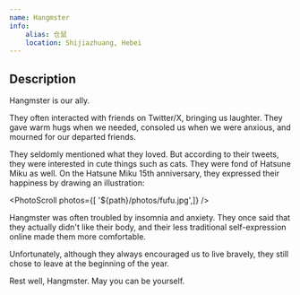 ```yaml
---
name: Hangmster
info:
    alias: 仓鼠
    location: Shijiazhuang, Hebei
---
```


## Description

Hangmster is our ally.

They often interacted with friends on Twitter/X, bringing us laughter. They gave warm hugs when we needed, consoled us when we were anxious, and mourned for our departed friends.

They seldomly mentioned what they loved. But according to their tweets, they were interested in cute things such as cats. They were fond of Hatsune Miku as well. On the Hatsune Miku 15th anniversary, they expressed their happiness by drawing an illustration:

<PhotoScroll photos={[ '${path}/photos/fufu.jpg',]} />  

Hangmster was often troubled by insomnia and anxiety. They once said that they actually didn't like their body, and their less traditional self-expression online made them more comfortable.

Unfortunately, although they always encouraged us to live bravely, they still chose to leave at the beginning of the year.

Rest well, Hangmster. May you can be yourself.
